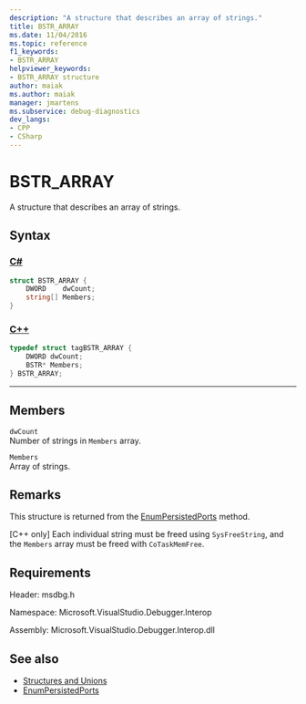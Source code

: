 ```yaml
---
description: "A structure that describes an array of strings."
title: BSTR_ARRAY
ms.date: 11/04/2016
ms.topic: reference
f1_keywords:
- BSTR_ARRAY
helpviewer_keywords:
- BSTR_ARRAY structure
author: maiak
ms.author: maiak
manager: jmartens
ms.subservice: debug-diagnostics
dev_langs:
- CPP
- CSharp
---
```

# BSTR_ARRAY

A structure that describes an array of strings.

## Syntax

### [C#](#tab/csharp)
```csharp
struct BSTR_ARRAY {
    DWORD    dwCount;
    string[] Members;
}
```
### [C++](#tab/cpp)
```cpp
typedef struct tagBSTR_ARRAY {
    DWORD dwCount;
    BSTR* Members;
} BSTR_ARRAY;
```
---

## Members
`dwCount`\
Number of strings in `Members` array.

`Members`\
Array of strings.

## Remarks
This structure is returned from the [EnumPersistedPorts](../../../extensibility/debugger/reference/idebugportsupplier3-enumpersistedports.md) method.

 [C++ only] Each individual string must be freed using `SysFreeString`, and the `Members` array must be freed with `CoTaskMemFree`.

## Requirements
Header: msdbg.h

Namespace: Microsoft.VisualStudio.Debugger.Interop

Assembly: Microsoft.VisualStudio.Debugger.Interop.dll

## See also
- [Structures and Unions](../../../extensibility/debugger/reference/structures-and-unions.md)
- [EnumPersistedPorts](../../../extensibility/debugger/reference/idebugportsupplier3-enumpersistedports.md)
